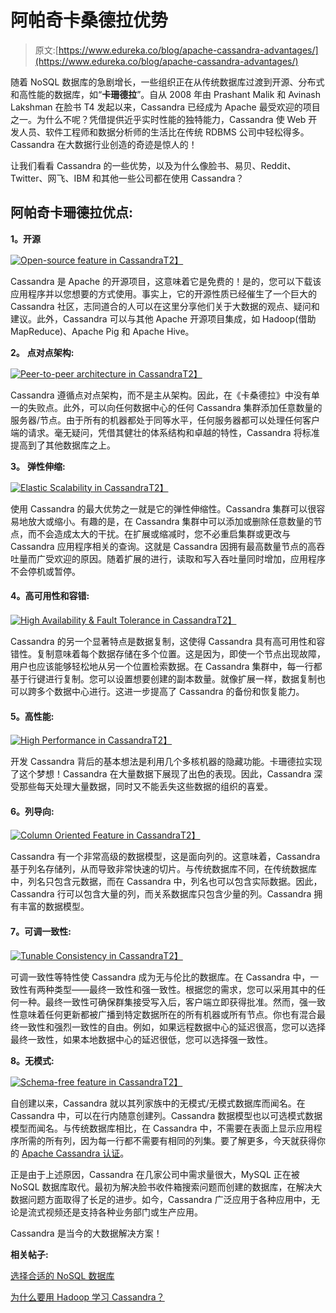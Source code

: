# 阿帕奇卡桑德拉优势

> 原文:[https://www.edureka.co/blog/apache-cassandra-advantages/](https://www.edureka.co/blog/apache-cassandra-advantages/)

随着 NoSQL 数据库的急剧增长，一些组织正在从传统数据库过渡到开源、分布式和高性能的数据库，如“**卡珊德拉**”。自从 2008 年由 Prashant Malik 和 Avinash Lakshman 在脸书 T4 发起以来，Cassandra 已经成为 Apache 最受欢迎的项目之一。为什么不呢？凭借提供近乎实时性能的独特能力，Cassandra 使 Web 开发人员、软件工程师和数据分析师的生活比在传统 RDBMS 公司中轻松得多。Cassandra 在大数据行业创造的奇迹是惊人的！

让我们看看 Cassandra 的一些优势，以及为什么像脸书、易贝、Reddit、Twitter、网飞、IBM 和其他一些公司都在使用 Cassandra？

## **阿帕奇卡珊德拉优点:**

**1。开源**

[![Open-source feature in Cassandra](../Images/2b2defcec9511169eb98a3a9a638ed37.png "Open-source feature in Cassandra")T2】](https://cdn.edureka.co/blog/wp-content/uploads/2013/10/cassandra-advimg2.jpg)

Cassandra 是 Apache 的开源项目，这意味着它是免费的！是的，您可以下载该应用程序并以您想要的方式使用。事实上，它的开源性质已经催生了一个巨大的 Cassandra 社区，志同道合的人可以在这里分享他们关于大数据的观点、疑问和建议。此外，Cassandra 可以与其他 Apache 开源项目集成，如 Hadoop(借助 MapReduce)、Apache Pig 和 Apache Hive。

**2。** **点对点架构:**

[![Peer-to-peer architecture in Cassandra](../Images/a9f7ec46501011cf9e199eaa7ef2c65b.png "Peer-to-peer architecture in Cassandra")T2】](https://cdn.edureka.co/blog/wp-content/uploads/2013/10/cassandra-advimg3.png)

Cassandra 遵循点对点架构，而不是主从架构。因此，在《卡桑德拉》中没有单一的失败点。此外，可以向任何数据中心的任何 Cassandra 集群添加任意数量的服务器/节点。由于所有的机器都处于同等水平，任何服务器都可以处理任何客户端的请求。毫无疑问，凭借其健壮的体系结构和卓越的特性，Cassandra 将标准提高到了其他数据库之上。

**3。** **弹性伸缩:**

[![Elastic Scalability in Cassandra](../Images/641a70116678e85164081e354456bcb0.png "Elastic Scalability in Cassandra")T2】](https://cdn.edureka.co/blog/wp-content/uploads/2013/10/cassandra-advimg4.png)

使用 Cassandra 的最大优势之一就是它的弹性伸缩性。Cassandra 集群可以很容易地放大或缩小。有趣的是，在 Cassandra 集群中可以添加或删除任意数量的节点，而不会造成太大的干扰。在扩展或缩减时，您不必重启集群或更改与 Cassandra 应用程序相关的查询。这就是 Cassandra 因拥有最高数量节点的高吞吐量而广受欢迎的原因。随着扩展的进行，读取和写入吞吐量同时增加，应用程序不会停机或暂停。

#### **4。高可用性和容错:**

[![High Availability & Fault Tolerance in Cassandra](../Images/d2c747271e81f4f463f3ab12766be795.png "High Availability & Fault Tolerance in Cassandra")T2】](https://cdn.edureka.co/blog/wp-content/uploads/2013/10/cassandra-advimg5.png)

Cassandra 的另一个显著特点是数据复制，这使得 Cassandra 具有高可用性和容错性。复制意味着每个数据存储在多个位置。这是因为，即使一个节点出现故障，用户也应该能够轻松地从另一个位置检索数据。在 Cassandra 集群中，每一行都基于行键进行复制。您可以设置想要创建的副本数量。就像扩展一样，数据复制也可以跨多个数据中心进行。这进一步提高了 Cassandra 的备份和恢复能力。

#### **5。高性能:**

[![High Performance in Cassandra](../Images/608e15731ec6cd5b084181347e309d25.png "High Performance in Cassandra")T2】](https://cdn.edureka.co/blog/wp-content/uploads/2013/10/cassandra-advimg6.png)

开发 Cassandra 背后的基本想法是利用几个多核机器的隐藏功能。卡珊德拉实现了这个梦想！Cassandra 在大量数据下展现了出色的表现。因此，Cassandra 深受那些每天处理大量数据，同时又不能丢失这些数据的组织的喜爱。

#### **6。列导向:**

[![Column Oriented Feature in Cassandra](../Images/ad26b78601ce231d68d23df9a92905bc.png "Column Oriented Feature in Cassandra")T2】](https://cdn.edureka.co/blog/wp-content/uploads/2013/10/cassandra-advimg7.png)

Cassandra 有一个非常高级的数据模型，这是面向列的。这意味着，Cassandra 基于列名存储列，从而导致非常快速的切片。与传统数据库不同，在传统数据库中，列名只包含元数据，而在 Cassandra 中，列名也可以包含实际数据。因此，Cassandra 行可以包含大量的列，而关系数据库只包含少量的列。Cassandra 拥有丰富的数据模型。

#### **7。可调一致性:**

[![Tunable Consistency in Cassandra](../Images/d7fd09983c7e0ab1d095a3be808f41fd.png "Tunable Consistency in Cassandra")T2】](https://cdn.edureka.co/blog/wp-content/uploads/2013/10/cassandra-advimg8.png)

可调一致性等特性使 Cassandra 成为无与伦比的数据库。在 Cassandra 中，一致性有两种类型——最终一致性和强一致性。根据您的需求，您可以采用其中的任何一种。最终一致性可确保群集接受写入后，客户端立即获得批准。然而，强一致性意味着任何更新都被广播到特定数据所在的所有机器或所有节点。你也有混合最终一致性和强烈一致性的自由。例如，如果远程数据中心的延迟很高，您可以选择最终一致性，如果本地数据中心的延迟很低，您可以选择强一致性。

**8。无模式:**

[![Schema-free feature in Cassandra](../Images/6ceee14f9ab050bed6b04300bb7d486f.png "Schema-free feature in Cassandra")T2】](https://cdn.edureka.co/blog/wp-content/uploads/2013/10/cassandra-advimg9.png)

自创建以来，Cassandra 就以其列家族中的无模式/无模式数据库而闻名。在 Cassandra 中，可以在行内随意创建列。Cassandra 数据模型也以可选模式数据模型而闻名。与传统数据库相比，在 Cassandra 中，不需要在表面上显示应用程序所需的所有列，因为每一行都不需要有相同的列集。要了解更多，今天就获得你的 [Apache Cassandra 认证](https://www.edureka.co/cassandra)。

正是由于上述原因，Cassandra 在几家公司中需求量很大，MySQL 正在被 NoSQL 数据库取代。最初为解决脸书收件箱搜索问题而创建的数据库，在解决大数据问题方面取得了长足的进步。如今，Cassandra 广泛应用于各种应用中，无论是流式视频还是支持各种业务部门或生产应用。

Cassandra 是当今的大数据解决方案！

**相关帖子:**

[选择合适的 NoSQL 数据库](https://www.edureka.co/blog/choosing-the-right-nosql-database/ "Choosing the Right NoSQL Database")

[为什么要用 Hadoop 学习 Cassandra？](https://www.edureka.co/blog/why-learn-cassandra-with-hadoop/ "Why Learn Cassandra with Hadoop??")